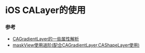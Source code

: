 # iOS CALayer的使用

### 参考
* [CAGradientLayer的一些属性解析](http://www.cnblogs.com/YouXianMing/p/3793913.html)
* [maskView使用进阶(配合CAGradientLayer,CAShapeLayer使用)](http://www.jianshu.com/p/f0c198e8de91)